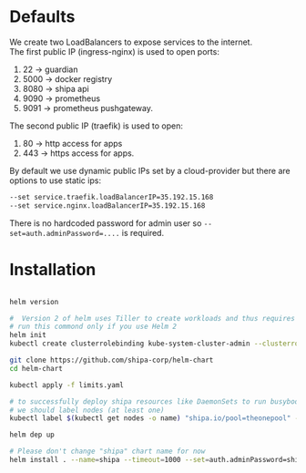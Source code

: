
# Defaults 

We create two LoadBalancers to expose services to the internet.    
The first public IP (ingress-nginx) is used to open ports: 
1. 22 -> guardian
1. 5000 -> docker registry
1. 8080 -> shipa api
1. 9090 -> prometheus
1. 9091 -> prometheus pushgateway.

The second public IP (traefik) is used to open: 
1. 80 -> http access for apps
1. 443 -> https access for apps.

By default we use dynamic public IPs set by a cloud-provider but there are options to use static ips:
```bash 
--set service.traefik.loadBalancerIP=35.192.15.168 
--set service.nginx.loadBalancerIP=35.192.15.168 
```

There is no hardcoded password for admin user so `--set=auth.adminPassword=....` is required.

# Installation

```bash

helm version

#  Version 2 of helm uses Tiller to create workloads and thus requires two additional steps: 
# run this commond only if you use Helm 2
helm init
kubectl create clusterrolebinding kube-system-cluster-admin --clusterrole=cluster-admin --serviceaccount=kube-system:default

git clone https://github.com/shipa-corp/helm-chart
cd helm-chart

kubectl apply -f limits.yaml

# to successfully deploy shipa resources like DaemonSets to run busybody/netdata, pods to build platforms and so on
# we should label nodes (at least one)
kubectl label $(kubectl get nodes -o name) "shipa.io/pool=theonepool" --overwrite

helm dep up 

# Please don't change "shipa" chart name for now
helm install . --name=shipa --timeout=1000 --set=auth.adminPassword=shipa2020
```